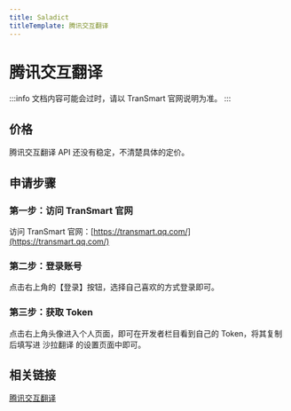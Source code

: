 ```yaml
---
title: Saladict
titleTemplate: 腾讯交互翻译
---
```


# 腾讯交互翻译

:::info
文档内容可能会过时，请以 TranSmart 官网说明为准。
:::

## 价格

腾讯交互翻译 API 还没有稳定，不清楚具体的定价。

## 申请步骤

### 第一步：访问 TranSmart 官网

访问 TranSmart 官网：[https://transmart.qq.com/](https://transmart.qq.com/)

### 第二步：登录账号

点击右上角的【登录】按钮，选择自己喜欢的方式登录即可。

### 第三步：获取 Token

点击右上角头像进入个人页面，即可在开发者栏目看到自己的 Token，将其复制后填写进 沙拉翻译 的设置页面中即可。

## 相关链接

[腾讯交互翻译](https://transmart.qq.com/)
